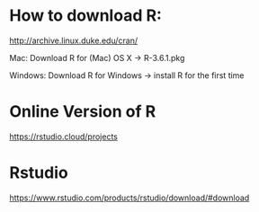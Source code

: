 # How to download R:

http://archive.linux.duke.edu/cran/

Mac: Download R for (Mac) OS X -> R-3.6.1.pkg

Windows: Download R for Windows ->  install R for the first time

# Online Version of R 

https://rstudio.cloud/projects

# Rstudio

https://www.rstudio.com/products/rstudio/download/#download



